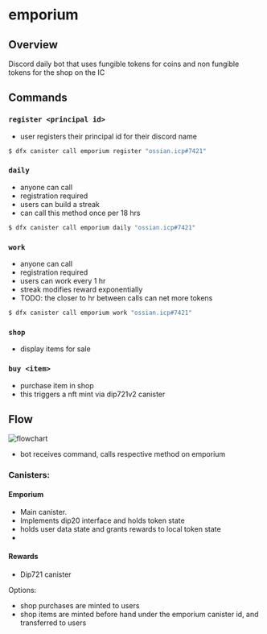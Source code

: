 # emporium

## Overview

Discord daily bot that uses fungible tokens for coins and non fungible tokens for the shop on the IC

## Commands

### `register <principal id>`

- user registers their principal id for their discord name

```sh
$ dfx canister call emporium register "ossian.icp#7421"
```

### `daily`

- anyone can call
- registration required
- users can build a streak
- can call this method once per 18 hrs

```sh
$ dfx canister call emporium daily "ossian.icp#7421"
```

### `work`

- anyone can call
- registration required
- users can work every 1 hr
- streak modifies reward exponentially
- TODO: the closer to hr between calls can net more tokens

```sh
$ dfx canister call emporium work "ossian.icp#7421"
```

### `shop`

- display items for sale

### `buy <item>`

- purchase item in shop
- this triggers a nft mint via dip721v2 canister

## Flow

![flowchart](https://user-images.githubusercontent.com/8976745/173971159-3f5bcb99-d714-4326-b8b0-69794daacebc.png)

- bot receives command, calls respective method on emporium

### Canisters:

#### Emporium

- Main canister.
- Implements dip20 interface and holds token state
- holds user data state and grants rewards to local token state
-

#### Rewards

- Dip721 canister

Options:

- shop purchases are minted to users
- shop items are minted before hand under the emporium canister id, and transferred to users

